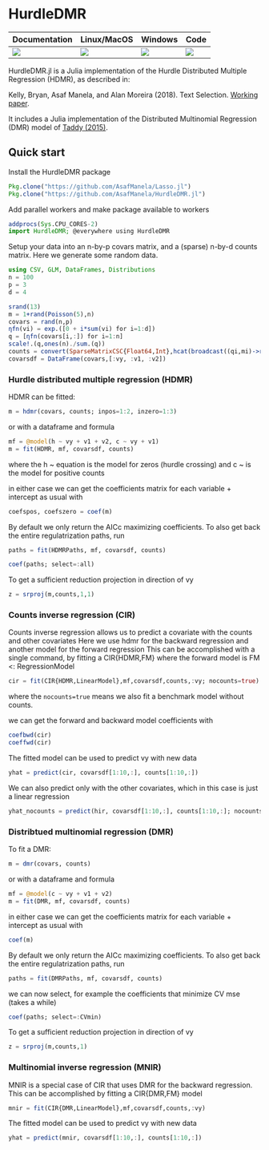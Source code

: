 # HurdleDMR

| Documentation | Linux/MacOS | Windows | Code |
| --- | --- | --- | --- |
| [![][docs-latest-img]][docs-latest-url] | [![][travis-img]][travis-url]  | [![][appveyor-img]][appveyor-url]  | [![][coveralls-img]][coveralls-url] |

<!-- | **Package Evaluator**   | [![][pkg-0.5-img]][pkg-0.5-url] [![][pkg-0.6-img]][pkg-0.6-url] | -->

HurdleDMR.jl is a Julia implementation of the Hurdle Distributed Multiple Regression (HDMR), as described in:

Kelly, Bryan, Asaf Manela, and Alan Moreira (2018). Text Selection. [Working paper](http://apps.olin.wustl.edu/faculty/manela/kmm/textselection).

It includes a Julia implementation of the Distributed Multinomial Regression (DMR) model of [Taddy (2015)](https://arxiv.org/abs/1311.6139).

## Quick start

Install the HurdleDMR package
```julia
Pkg.clone("https://github.com/AsafManela/Lasso.jl")
Pkg.clone("https://github.com/AsafManela/HurdleDMR.jl")
```

Add parallel workers and make package available to workers
```julia
addprocs(Sys.CPU_CORES-2)
import HurdleDMR; @everywhere using HurdleDMR
```

Setup your data into an n-by-p covars matrix, and a (sparse) n-by-d counts matrix.
Here we generate some random data.
```julia
using CSV, GLM, DataFrames, Distributions
n = 100
p = 3
d = 4

srand(13)
m = 1+rand(Poisson(5),n)
covars = rand(n,p)
ηfn(vi) = exp.([0 + i*sum(vi) for i=1:d])
q = [ηfn(covars[i,:]) for i=1:n]
scale!.(q,ones(n)./sum.(q))
counts = convert(SparseMatrixCSC{Float64,Int},hcat(broadcast((qi,mi)->rand(Multinomial(mi, qi)),q,m)...)')
covarsdf = DataFrame(covars,[:vy, :v1, :v2])
```

### Hurdle distributed multiple regression (HDMR)
HDMR can be fitted:
```julia
m = hdmr(covars, counts; inpos=1:2, inzero=1:3)
```

or with a dataframe and formula
```julia
mf = @model(h ~ vy + v1 + v2, c ~ vy + v1)
m = fit(HDMR, mf, covarsdf, counts)
```
where the h ~ equation is the model for zeros (hurdle crossing) and c ~ is the model for positive counts

in either case we can get the coefficients matrix for each variable + intercept as usual with
```julia
coefspos, coefszero = coef(m)
```

By default we only return the AICc maximizing coefficients.
To also get back the entire regulatrization paths, run
```julia
paths = fit(HDMRPaths, mf, covarsdf, counts)

coef(paths; select=:all)
```

To get a sufficient reduction projection in direction of vy
```julia
z = srproj(m,counts,1,1)
```

### Counts inverse regression (CIR)
Counts inverse regression allows us to predict a covariate with the counts and other covariates
Here we use hdmr for the backward regression and another model for the forward regression
This can be accomplished with a single command, by fitting a CIR{HDMR,FM} where the forward model is FM <: RegressionModel
```julia
cir = fit(CIR{HDMR,LinearModel},mf,covarsdf,counts,:vy; nocounts=true)
```
where the ```nocounts=true``` means we also fit a benchmark model without counts.

we can get the forward and backward model coefficients with
```julia
coefbwd(cir)
coeffwd(cir)
```

The fitted model can be used to predict vy with new data
```julia
yhat = predict(cir, covarsdf[1:10,:], counts[1:10,:])
```

We can also predict only with the other covariates, which in this case
is just a linear regression
```julia
yhat_nocounts = predict(hir, covarsdf[1:10,:], counts[1:10,:]; nocounts=true)
```

### Distribtued multinomial regression (DMR)
To fit a DMR:
```julia
m = dmr(covars, counts)
```
or with a dataframe and formula
```julia
mf = @model(c ~ vy + v1 + v2)
m = fit(DMR, mf, covarsdf, counts)
```
in either case we can get the coefficients matrix for each variable + intercept as usual with
```julia
coef(m)
```

By default we only return the AICc maximizing coefficients.
To also get back the entire regulatrization paths, run
```julia
paths = fit(DMRPaths, mf, covarsdf, counts)
```
we can now select, for example the coefficients that minimize CV mse (takes a while)
```julia
coef(paths; select=:CVmin)
```

To get a sufficient reduction projection in direction of vy
```julia
z = srproj(m,counts,1)
```

### Multinomial inverse regression (MNIR)
MNIR is a special case of CIR that uses DMR for the backward regression. This can be accomplished by fitting a CIR{DMR,FM} model
```julia
mnir = fit(CIR{DMR,LinearModel},mf,covarsdf,counts,:vy)
```

The fitted model can be used to predict vy with new data
```julia
yhat = predict(mnir, covarsdf[1:10,:], counts[1:10,:])
```

[docs-latest-img]: https://img.shields.io/badge/docs-latest-blue.svg
[docs-latest-url]: https://asafmanela.github.io/HurdleDMR.jl/latest

[docs-stable-img]: https://img.shields.io/badge/docs-stable-blue.svg
[docs-stable-url]: https://asafmanela.github.io/HurdleDMR.jl/stable

[travis-img]: https://travis-ci.org/AsafManela/HurdleDMR.jl.svg?branch=master
[travis-url]: https://travis-ci.org/AsafManela/HurdleDMR.jl

[appveyor-img]: https://ci.appveyor.com/api/projects/status/github/hurdledmr-jl?svg=true
[appveyor-url]: https://ci.appveyor.com/project/AsafManela/hurdledmr-jl

[coveralls-img]: https://coveralls.io/repos/AsafManela/HurdleDMR.jl/badge.svg?branch=master
[coveralls-url]: https://coveralls.io/r/AsafManela/HurdleDMR.jl?branch=master

[pkg-0.6-img]: http://pkg.julialang.org/badges/HurdleDMR_0.6.svg
[pkg-0.6-url]: http://pkg.julialang.org/?pkg=HurdleDMR&ver=0.6
[pkg-0.7-img]: http://pkg.julialang.org/badges/HurdleDMR_0.7.svg
[pkg-0.7-url]: http://pkg.julialang.org/?pkg=HurdleDMR&ver=0.7
